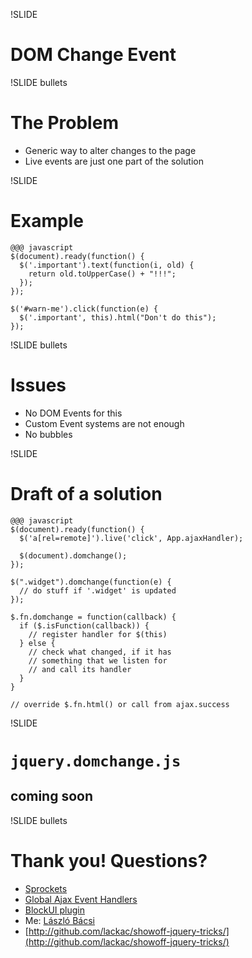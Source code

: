 !SLIDE
# DOM Change Event

!SLIDE bullets
# The Problem

* Generic way to alter changes to the page
* Live events are just one part of the solution

!SLIDE
# Example

    @@@ javascript
    $(document).ready(function() {
      $('.important').text(function(i, old) {
        return old.toUpperCase() + "!!!";
      });
    });

    $('#warn-me').click(function(e) {
      $('.important', this).html("Don't do this");
    });

!SLIDE bullets
# Issues

* No DOM Events for this
* Custom Event systems are not enough
* No bubbles

!SLIDE
# Draft of a solution

    @@@ javascript
    $(document).ready(function() {
      $('a[rel=remote]').live('click', App.ajaxHandler);

      $(document).domchange();
    });

    $(".widget").domchange(function(e) {
      // do stuff if '.widget' is updated
    });

    $.fn.domchange = function(callback) {
      if ($.isFunction(callback)) {
        // register handler for $(this)
      } else {
        // check what changed, if it has
        // something that we listen for
        // and call its handler
      }
    }

    // override $.fn.html() or call from ajax.success

!SLIDE
# `jquery.domchange.js`
## coming soon

!SLIDE bullets
# Thank you! Questions?

* [Sprockets](http://getsprockets.org/)
* [Global Ajax Event Handlers](http://api.jquery.com/category/ajax/global-ajax-event-handlers/)
* [BlockUI plugin](http://jquery.malsup.com/block/)
* Me: [László Bácsi](http://github.com/lackac)
* [http://github.com/lackac/showoff-jquery-tricks/](http://github.com/lackac/showoff-jquery-tricks/)
